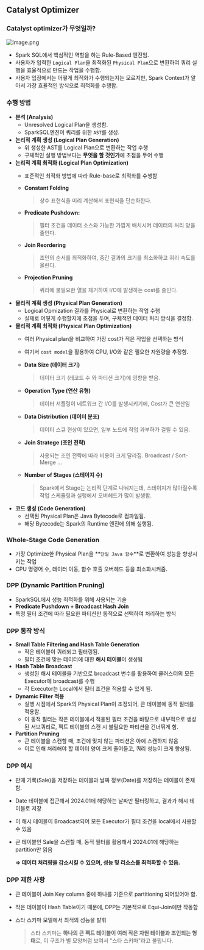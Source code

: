 ## Catalyst Optimizer

### Catalyst optimizer가 무엇일까?

![image.png](https://github.com/user-attachments/assets/0d43daf0-428a-49b8-85b4-771fa3b6c03d)

- Spark SQL에서 핵심적인 역할을 하는 Rule-Based 엔진임.
- 사용자가 입력한 `Logical Plan`을 최적화된 `Physical Plan`으로 변환하여 쿼리 실행을 효율적으로 만드는 작업을 수행함.
- 사용자 입장에서는 어떻게 최적화가 수행되는지는 모르지만, Spark Context가 알아서 가장 효율적인 방식으로 최적화를 수행함.

### 수행 방법

- **분석 (Analysis)**
    - Unresolved Logical Plan을 생성함.
    - SparkSQL엔진이 쿼리를 위한 `AST`를 생성.
- **논리적 계획 생성 (Logical Plan Generation)**
    - 위 생성한 AST를 Logical Plan으로 변환하는 작업 수행
    - 구체적인 실행 방법보다는 **무엇을 할 것인가**에 초점을 두어 수행
- **논리적 계획 최적화 (Logical Plan Optimization)**
    - 표준적인 최적화 방법에 따라 Rule-base로 최적화를 수행함
    - **Constant Folding**
        
        > 상수 표현식을 미리 계산해서 표현식을 단순화한다.
        > 
    - **Predicate Pushdown:**
        
        > 필터 조건을 데이터 소스와 가능한 가깝게 배치시켜 데이터의 처리 양을 줄인다.
        > 
    - **Join Reordering**
        
        > 조인의 순서를 최적화하여, 중간 결과의 크기를 최소화하고 쿼리 속도를 올린다.
        > 
    - **Projection Pruning**
        
        > 쿼리에 불필요한 열을 제거하여 I/O에 발생하는 cost를 줄인다.
        > 
- **물리적 계획 생성 (Physical Plan Generation)**
    - Logical Opmization 결과를 Physical로 변환하는 작업 수행
    - 실제로 어떻게 수행할지에 초점을 두며, 구체적인 데이터 처리 방식을 결정함.
- **물리적 계획 최적화 (Physical Plan Optimization)**
    - 여러 Physical plan을 비교하여 가장 cost가 적은 작업을 선택하는 방식
    - 여기서 `cost model`을 활용하여 CPU, I/O와 같은 필요한 자원량을 추정함.
    - **Data Size (데이터 크기)**
        
        > 데이터 크기 (레코드 수 와 파티션 크기)에 영향을 받음.
        > 
    - **Operation Type (연산 유형)**
        
        > 데이터 셔플링이 네트워크 간 I/O를 발생시키기에, Cost가 큰 연산임
        > 
    - **Data Distribution (데이터 분포)**
        
        > 데이터 스큐 현상이 있으면, 일부 노드에 작업 과부하가 걸릴 수 있음.
        > 
    - **Join Stratege (조인 전략)**
        
        > 사용되는 조인 전략에 따라 비용이 크게 달라짐.
        Broadcast / Sort-Merge …
        > 
    - **Number of Stages (스테이지 수)**
        
        > Spark에서 Stage는 논리적 단계로 나눠지는데, 스테이지가 많아질수록 작업 스케쥴링과 실행에서 오버헤드가 많이 발생함.
        > 
- **코드 생성 (Code Generation)**
    - 선택된 Physical Plan은 Java Bytecode로 컴파일됨.
    - 해당 Bytecode는 Spark의 Runtime 엔진에 의해 실행됨.

### Whole-Stage Code Generation

- 가장 Optimize한 Physical Plan을 **`단일 Java 함수`**로 변환하여 성능을 향상시키는 작업
- CPU 명령어 수, 데이터 이동, 함수 호출 오버헤드 등을 최소화시켜줌.
    
    

### DPP (Dynamic Partition Pruning)

- SparkSQL에서 성능 최적화를 위해 사용되는 기술
- **Predicate Pushdown + Broadcast Hash Join**
- 특정 필터 조건에 따라 필요한 파티션만 동적으로 선택하여 처리하는 방식

### DPP 동작 방식

- **Small Table Filtering and Hash Table Generation**
    - 작은 테이블이 쿼리되고 필터링됨.
    - 필터 조건에 맞는 데이터에 대한 **해시 테이블**이 생성됨
- **Hash Table Broadcast**
    - 생성된 해시 테이블을 기반으로 broadcast 변수를 활용하여 클러스터의 모든 Executor에 broadcast를 수행
    - 각 Executor는 Local에서 필터 조건을 적용할 수 있게 됨.
- **Dynamic Filter 적용**
    - 실행 시점에서 Spark의 Physical Plan이 조정되어, 큰 테이블에 동적 필터를 적용함.
    - 이 동적 필터는 작은 테이블에서 적용된 필터 조건을 바탕으로 내부적으로 생성된 서브쿼리로, 팩트 테이블의 스캔 시 불필요한 파티션을 건너뛰게 함.
- **Partition Pruning**
    - 큰 테이블을 스캔할 때, 조건에 맞지 않는 파티션은 아예 스캔하지 않음
    - 이로 인해 처리해야 할 데이터 양이 크게 줄어들고, 쿼리 성능이 크게 향상됨.
    

### DPP 예시

- 판매 기록(Sale)을 저장하는 테이블과 날짜 정보(Date)를 저장하는 테이블이 존재함.
- Date 테이블에 접근해서 2024.01에 해당하는 날짜만 필터링하고, 결과가 해시 테이블로 저장
- 이 해시 테이블이 Broadcast되어 모든 Executor가 필터 조건을 local에서 사용할 수 있음
- 큰 테이블인 Sale을 스캔할 때, 동적 필터를 활용해서 2024.01에 해당하는 partition만 읽음
    
    **⇒ 데이터 처리량을 감소시킬 수 있으며, 성능 및 리소스를 최적화할 수 있음.**
    

### DPP 제한 사항

- 큰 테이블이 Join Key column 중에 하나를 기준으로 partitioning 되어있어야 함.
- 작은 테이블이 Hash Table이기 때문에, DPP는 기본적으로 Equi-Join에만 작동함
- 스타 스키마 모델에서 최적의 성능을 발휘
    
    > 스타 스키마는 **하나의 큰 팩트 테이블이 여러 작은 차원 테이블과 조인되는 형태**로, 이 구조가 별 모양처럼 보여서 "스타 스키마"라고 불립니다.
    >